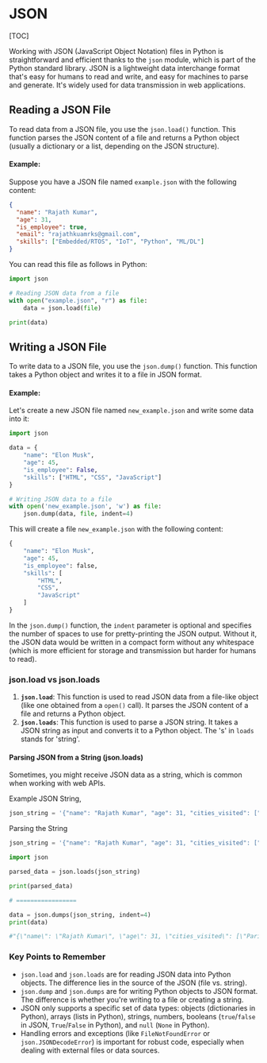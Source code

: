 # JSON



[TOC]

Working with JSON (JavaScript Object Notation) files in Python is straightforward and efficient thanks to the `json` module, which is part of the Python standard library. JSON is a lightweight data interchange format that's easy for humans to read and write, and easy for machines to parse and generate. It's widely used for data transmission in web applications.

## Reading a JSON File

To read data from a JSON file, you use the `json.load()` function. This function parses the JSON content of a file and returns a Python object (usually a dictionary or a list, depending on the JSON structure).

#### Example:

Suppose you have a JSON file named `example.json` with the following content:

```json
{
  "name": "Rajath Kumar",
  "age": 31,
  "is_employee": true,
  "email": "rajathkuamrks@gmail.com",
  "skills": ["Embedded/RTOS", "IoT", "Python", "ML/DL"]
}

```

You can read this file as follows in Python:

```python
import json

# Reading JSON data from a file
with open("example.json", "r") as file:
    data = json.load(file)

print(data)

```

## Writing a JSON File

To write data to a JSON file, you use the `json.dump()` function. This function takes a Python object and writes it to a file in JSON format.

#### Example:

Let's create a new JSON file named `new_example.json` and write some data into it:

```python
import json

data = {
    "name": "Elon Musk",
    "age": 45,
    "is_employee": False,
    "skills": ["HTML", "CSS", "JavaScript"]
}

# Writing JSON data to a file
with open('new_example.json', 'w') as file:
    json.dump(data, file, indent=4)

```

This will create a file `new_example.json` with the following content:

```python
{
    "name": "Elon Musk",
    "age": 45,
    "is_employee": false,
    "skills": [
        "HTML",
        "CSS",
        "JavaScript"
    ]
}
```

In the `json.dump()` function, the `indent` parameter is optional and specifies the number of spaces to use for pretty-printing the JSON output. Without it, the JSON data would be written in a compact form without any whitespace (which is more efficient for storage and transmission but harder for humans to read).

### json.load vs json.loads

1. **`json.load`**: This function is used to read JSON data from a file-like object (like one obtained from a `open()` call). It parses the JSON content of a file and returns a Python object.
2. **`json.loads`**: This function is used to parse a JSON string. It takes a JSON string as input and converts it to a Python object. The 's' in `loads` stands for 'string'.

#### Parsing JSON from a String (json.loads)

Sometimes, you might receive JSON data as a string, which is common when working with web APIs.

Example JSON String,

```python
json_string = '{"name": "Rajath Kumar", "age": 31, "cities_visited": ["Paris", "London", "Dubai"]}'
```

Parsing the String

```python
json_string = '{"name": "Rajath Kumar", "age": 31, "cities_visited": ["Paris", "London", "Dubai"]}'

import json

parsed_data = json.loads(json_string)

print(parsed_data)

# =================

data = json.dumps(json_string, indent=4)
print(data)

#"{\"name\": \"Rajath Kumar\", \"age\": 31, \"cities_visited\": [\"Paris\", \"London\", \"Dubai\"]}"
```

### Key Points to Remember

- `json.load` and `json.loads` are for reading JSON data into Python objects. The difference lies in the source of the JSON (file vs. string).
- `json.dump` and `json.dumps` are for writing Python objects to JSON format. The difference is whether you're writing to a file or creating a string.
- JSON only supports a specific set of data types: objects (dictionaries in Python), arrays (lists in Python), strings, numbers, booleans (`true`/`false` in JSON, `True`/`False` in Python), and `null` (`None` in Python).
- Handling errors and exceptions (like `FileNotFoundError` or `json.JSONDecodeError`) is important for robust code, especially when dealing with external files or data sources.
